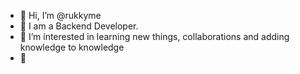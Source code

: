 - 👋 Hi, I’m @rukkyme
- 👀 I am a Backend Developer.
- 🌱 I’m interested in learning new things, collaborations and adding knowledge to knowledge
- 💞️ 
<!---
rukkyme/rukkyme is a ✨ special ✨ repository because its `README.md` (this file) appears on your GitHub profile.
You can click the Preview link to take a look at your changes.
--->
